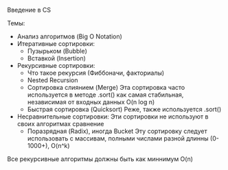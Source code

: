 Введение в CS

Темы: 
- Анализ алгоритмов (Big O Notation)
- Итеративные сортировки:
  - Пузырьком (Bubble)
  - Вставкой (Insertion)
- Рекурсивные сортировки:
  - Что такое рекурсия (Фиббоначи, факториалы)
  - Nested Recursion
  - Сортировка слиянием (Merge)
    Эта сортировка часто используется в методе .sort() как самая стабильная, независимая от входных данных O(n log n)
  - Быстрая сортировка (Quicksort)
    Реже, также используется .sort()
- Несравнительные сортировки:
  Эти сортировки не используют в своих алгоритмах сравнение
  - Поразрядная (Radix), иногда Bucket
    Эту сортировку следует использовать с массивам, полными числами разной длинны (0-1000+), O(n^k)




Все рекурсивные алгоритмы должны быть как миннимум O(n)



